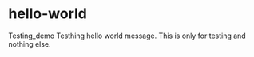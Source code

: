 # hello-world
Testing_demo
Testhing hello world message.  This is only for testing and nothing else.


